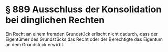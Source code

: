 # § 889 Ausschluss der Konsolidation bei dinglichen Rechten
Ein Recht an einem fremden Grundstück erlischt nicht dadurch, dass der Eigentümer des Grundstücks das Recht oder der Berechtigte das Eigentum an dem Grundstück erwirbt.